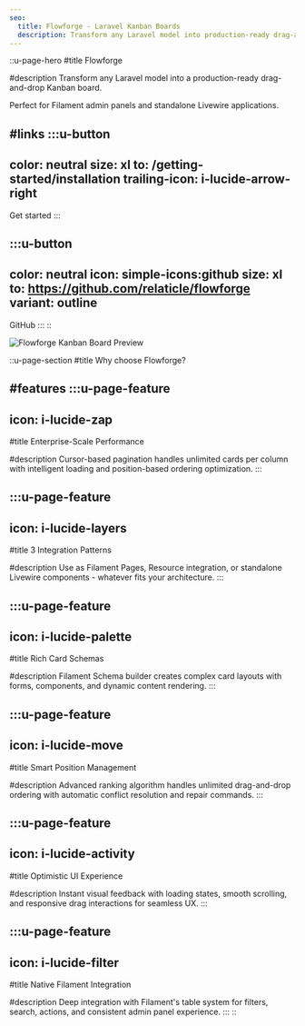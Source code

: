 ```yaml
---
seo:
  title: Flowforge - Laravel Kanban Boards
  description: Transform any Laravel model into production-ready drag-and-drop Kanban boards. Works with Filament admin panels and standalone Livewire applications.
---
```


::u-page-hero
#title
Flowforge

#description
Transform any Laravel model into a production-ready drag-and-drop Kanban board.

Perfect for Filament admin panels and standalone Livewire applications.

#links
  :::u-button
  ---
  color: neutral
  size: xl
  to: /getting-started/installation
  trailing-icon: i-lucide-arrow-right
  ---
  Get started
  :::

  :::u-button
  ---
  color: neutral
  icon: simple-icons:github
  size: xl
  to: https://github.com/relaticle/flowforge
  variant: outline
  ---
  GitHub
  :::
::

<div class="text-center">
  <img src="/preview.png" alt="Flowforge Kanban Board Preview" class="mx-auto max-w-full h-auto rounded-lg shadow-lg" />
</div>

::u-page-section
#title
Why choose Flowforge?

#features
  :::u-page-feature
  ---
  icon: i-lucide-zap
  ---
  #title
  Enterprise-Scale Performance
  
  #description
  Cursor-based pagination handles unlimited cards per column with intelligent loading and position-based ordering optimization.
  :::

  :::u-page-feature
  ---
  icon: i-lucide-layers
  ---
  #title
  3 Integration Patterns
  
  #description
  Use as Filament Pages, Resource integration, or standalone Livewire components - whatever fits your architecture.
  :::

  :::u-page-feature
  ---
  icon: i-lucide-palette
  ---
  #title
  Rich Card Schemas
  
  #description
  Filament Schema builder creates complex card layouts with forms, components, and dynamic content rendering.
  :::

  :::u-page-feature
  ---
  icon: i-lucide-move
  ---
  #title
  Smart Position Management
  
  #description
  Advanced ranking algorithm handles unlimited drag-and-drop ordering with automatic conflict resolution and repair commands.
  :::

  :::u-page-feature
  ---
  icon: i-lucide-activity
  ---
  #title
  Optimistic UI Experience
  
  #description
  Instant visual feedback with loading states, smooth scrolling, and responsive drag interactions for seamless UX.
  :::

  :::u-page-feature
  ---
  icon: i-lucide-filter
  ---
  #title
  Native Filament Integration
  
  #description
  Deep integration with Filament's table system for filters, search, actions, and consistent admin panel experience.
  :::
::

